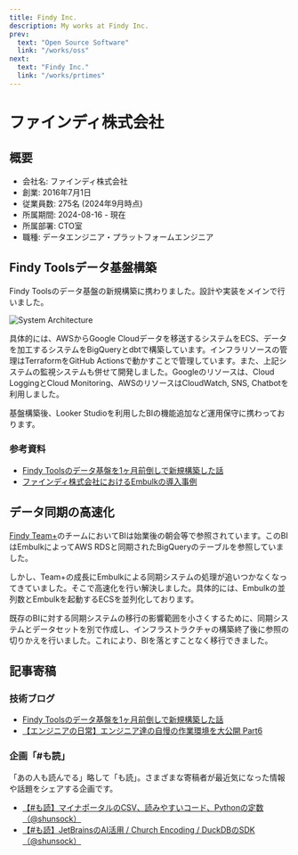 ```yaml
---
title: Findy Inc.
description: My works at Findy Inc.
prev:
  text: "Open Source Software"
  link: "/works/oss"
next:
  text: "Findy Inc."
  link: "/works/prtimes"
---
```


# ファインディ株式会社

## 概要

- 会社名: ファインディ株式会社
- 創業: 2016年7月1日
- 従業員数: 275名 (2024年9月時点)
- 所属期間: 2024-08-16 - 現在
- 所属部署: CTO室
- 職種: データエンジニア・プラットフォームエンジニア

## Findy Toolsデータ基盤構築

Findy Toolsのデータ基盤の新規構築に携わりました。設計や実装をメインで行いました。

![System Architecture](/image/works/works__findy_tools_embulk.jpg)

具体的には、AWSからGoogle Cloudデータを移送するシステムをECS、データを加工するシステムをBigQueryとdbtで構築しています。インフラリソースの管理はTerraformをGitHub Actionsで動かすことで管理しています。また、上記システムの監視システムも併せて開発しました。Googleのリソースは、Cloud LoggingとCloud Monitoring、AWSのリソースはCloudWatch, SNS, Chatbotを利用しました。

基盤構築後、Looker Studioを利用したBIの機能追加など運用保守に携わっております。

### 参考資料

- [Findy Toolsのデータ基盤を1ヶ月前倒しで新規構築した話](https://tech.findy.co.jp/entry/findy_tools_data_infrastructure_introduction)
- [ファインディ株式会社におけるEmbulkの導入事例](https://findy-tools.io/products/embulk/367/352)

## データ同期の高速化

[Findy Team+](https://findy-team.io/)のチームにおいてBIは始業後の朝会等で参照されています。このBIはEmbulkによってAWS RDSと同期されたBigQueryのテーブルを参照していました。

しかし、Team+の成長にEmbulkによる同期システムの処理が追いつかなくなってきていました。そこで高速化を行い解決しました。具体的には、Embulkの並列数とEmbulkを起動するECSを並列化しております。

既存のBIに対する同期システムの移行の影響範囲を小さくするために、同期システムとデータセットを別で作成し、インフラストラクチャの構築終了後に参照の切りかえを行いました。これにより、BIを落とすことなく移行できました。

## 記事寄稿

### 技術ブログ

- [Findy Toolsのデータ基盤を1ヶ月前倒しで新規構築した話](https://tech.findy.co.jp/entry/findy_tools_data_infrastructure_introduction)
- [【エンジニアの日常】エンジニア達の自慢の作業環境を大公開 Part6](https://tech.findy.co.jp/entry/2025/03/13/070000)

### 企画「#も読」

「あの人も読んでる」略して「も読」。さまざまな寄稿者が最近気になった情報や話題をシェアする企画です。

- [【#も読】マイナポータルのCSV、読みやすいコード、Pythonの定数（@shunsock）](https://findy-code.io/media/articles/modoku20250325-shunsock)
- [【#も読】JetBrainsのAI活用 / Church Encoding / DuckDBのSDK（@shunsock）](https://findy-code.io/media/articles/modoku20250501-shunsock)

